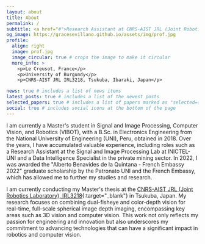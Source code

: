 ```yaml
---
layout: about
title: About
permalink: /
subtitle: <a href="#">Research Assistant at CNRS-AIST JRL (Joint Robotics Laboratory)</a>. B.Sc. in Electronics Engineering
og_image: https://gracesevillano.github.io/assets/img/prof.jpg
profile:
  align: right
  image: prof.jpg
  image_circular: true # crops the image to make it circular
  more_info: >
    <p>Le Creusot, France</p>
    <p>University of Burgundy</p>
    <p>CNRS-AIST JRL IRL3218, Tsukuba, Ibaraki, Japan</p>

news: true # includes a list of news items
latest_posts: true # includes a list of the newest posts
selected_papers: true # includes a list of papers marked as "selected={true}"
social: true # includes social icons at the bottom of the page
---
```


I am currently a Master's student in Signal and Image Processing, Computer Vision, and Robotics (VIBOT), with a B.Sc. in Electronics Engineering from the National University of Engineering (UNI), Peru, obtained in 2018. Over the years, I have accumulated valuable experience, including roles such as a Research Assistant at the Signal and Image Processing Lab at INICTEL-UNI and a Data Intelligence Specialist in the private mining sector. In 2022, I was awarded the "Alberto Benavides de la Quintana - French Embassy 2022" graduate scholarship by the Patronato UNI and the French Embassy, which has allowed me to further my studies and research.

I am currently conducting my Master's thesis at the [CNRS-AIST JRL (Joint Robotics Laboratory), IRL3218](https://unit.aist.go.jp/jrl-22022/en/){:target="\_blank"} in Tsukuba, Japan. My research focuses on combining dual-fisheye and color-depth vision for real-time, full-scale spherical image depth imaging, encompassing key areas such as 3D vision and computer vision. This work not only reflects my passion for engineering and innovation but also underscores my commitment to advancing technologies that can have a significant impact in robotics and computer vision.
